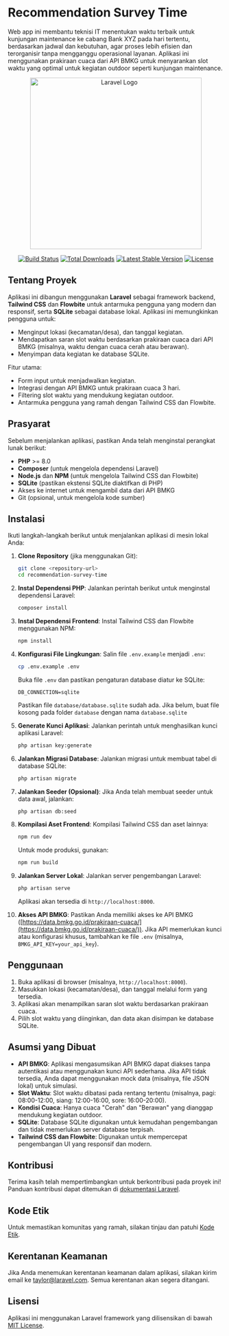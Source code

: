 # Recommendation Survey Time

Web app ini membantu teknisi IT menentukan waktu terbaik untuk kunjungan maintenance ke cabang Bank XYZ pada hari tertentu, berdasarkan jadwal dan kebutuhan, agar proses lebih efisien dan terorganisir tanpa mengganggu operasional layanan. Aplikasi ini menggunakan prakiraan cuaca dari API BMKG untuk menyarankan slot waktu yang optimal untuk kegiatan outdoor seperti kunjungan maintenance.

<p align="center"><a href="https://laravel.com" target="_blank"><img src="https://raw.githubusercontent.com/laravel/art/master/logo-lockup/5%20SVG/2%20CMYK/1%20Full%20Color/laravel-logolockup-cmyk-red.svg" width="400" alt="Laravel Logo"></a></p>

<p align="center">
<a href="https://github.com/laravel/framework/actions"><img src="https://github.com/laravel/framework/workflows/tests/badge.svg" alt="Build Status"></a>
<a href="https://packagist.org/packages/laravel/framework"><img src="https://img.shields.io/packagist/dt/laravel/framework" alt="Total Downloads"></a>
<a href="https://packagist.org/packages/laravel/framework"><img src="https://img.shields.io/packagist/v/laravel/framework" alt="Latest Stable Version"></a>
<a href="https://packagist.org/packages/laravel/framework"><img src="https://img.shields.io/packagist/l/laravel/framework" alt="License"></a>
</p>

## Tentang Proyek

Aplikasi ini dibangun menggunakan **Laravel** sebagai framework backend, **Tailwind CSS** dan **Flowbite** untuk antarmuka pengguna yang modern dan responsif, serta **SQLite** sebagai database lokal. Aplikasi ini memungkinkan pengguna untuk:
- Menginput lokasi (kecamatan/desa), dan tanggal kegiatan.
- Mendapatkan saran slot waktu berdasarkan prakiraan cuaca dari API BMKG (misalnya, waktu dengan cuaca cerah atau berawan).
- Menyimpan data kegiatan ke database SQLite.

Fitur utama:
- Form input untuk menjadwalkan kegiatan.
- Integrasi dengan API BMKG untuk prakiraan cuaca 3 hari.
- Filtering slot waktu yang mendukung kegiatan outdoor.
- Antarmuka pengguna yang ramah dengan Tailwind CSS dan Flowbite.

## Prasyarat

Sebelum menjalankan aplikasi, pastikan Anda telah menginstal perangkat lunak berikut:
- **PHP** >= 8.0
- **Composer** (untuk mengelola dependensi Laravel)
- **Node.js** dan **NPM** (untuk mengelola Tailwind CSS dan Flowbite)
- **SQLite** (pastikan ekstensi SQLite diaktifkan di PHP)
- Akses ke internet untuk mengambil data dari API BMKG
- Git (opsional, untuk mengelola kode sumber)

## Instalasi

Ikuti langkah-langkah berikut untuk menjalankan aplikasi di mesin lokal Anda:

1. **Clone Repository** (jika menggunakan Git):
   ```bash
   git clone <repository-url>
   cd recommendation-survey-time
   ```

2. **Instal Dependensi PHP**:
   Jalankan perintah berikut untuk menginstal dependensi Laravel:
   ```bash
   composer install
   ```

3. **Instal Dependensi Frontend**:
   Instal Tailwind CSS dan Flowbite menggunakan NPM:
   ```bash
   npm install
   ```

4. **Konfigurasi File Lingkungan**:
   Salin file `.env.example` menjadi `.env`:
   ```bash
   cp .env.example .env
   ```
   Buka file `.env` dan pastikan pengaturan database diatur ke SQLite:
   ```env
   DB_CONNECTION=sqlite
   ```
   Pastikan file `database/database.sqlite` sudah ada. Jika belum, buat file kosong pada folder `database` dengan nama `database.sqlite`

5. **Generate Kunci Aplikasi**:
   Jalankan perintah untuk menghasilkan kunci aplikasi Laravel:
   ```bash
   php artisan key:generate
   ```

6. **Jalankan Migrasi Database**:
   Jalankan migrasi untuk membuat tabel di database SQLite:
   ```bash
   php artisan migrate
   ```

7. **Jalankan Seeder (Opsional)**:
   Jika Anda telah membuat seeder untuk data awal, jalankan:
   ```bash
   php artisan db:seed
   ```

8. **Kompilasi Aset Frontend**:
   Kompilasi Tailwind CSS dan aset lainnya:
   ```bash
   npm run dev
   ```
   Untuk mode produksi, gunakan:
   ```bash
   npm run build
   ```

9. **Jalankan Server Lokal**:
   Jalankan server pengembangan Laravel:
   ```bash
   php artisan serve
   ```
   Aplikasi akan tersedia di `http://localhost:8000`.

10. **Akses API BMKG**:
    Pastikan Anda memiliki akses ke API BMKG ([https://data.bmkg.go.id/prakiraan-cuaca/](https://data.bmkg.go.id/prakiraan-cuaca/)). Jika API memerlukan kunci atau konfigurasi khusus, tambahkan ke file `.env` (misalnya, `BMKG_API_KEY=your_api_key`).

## Penggunaan

1. Buka aplikasi di browser (misalnya, `http://localhost:8000`).
2. Masukkan lokasi (kecamatan/desa), dan tanggal melalui form yang tersedia.
3. Aplikasi akan menampilkan saran slot waktu berdasarkan prakiraan cuaca.
4. Pilih slot waktu yang diinginkan, dan data akan disimpan ke database SQLite.

## Asumsi yang Dibuat

- **API BMKG**: Aplikasi mengasumsikan API BMKG dapat diakses tanpa autentikasi atau menggunakan kunci API sederhana. Jika API tidak tersedia, Anda dapat menggunakan mock data (misalnya, file JSON lokal) untuk simulasi.
- **Slot Waktu**: Slot waktu dibatasi pada rentang tertentu (misalnya, pagi: 08:00-12:00, siang: 12:00-16:00, sore: 16:00-20:00).
- **Kondisi Cuaca**: Hanya cuaca "Cerah" dan "Berawan" yang dianggap mendukung kegiatan outdoor.
- **SQLite**: Database SQLite digunakan untuk kemudahan pengembangan dan tidak memerlukan server database terpisah.
- **Tailwind CSS dan Flowbite**: Digunakan untuk mempercepat pengembangan UI yang responsif dan modern.

## Kontribusi

Terima kasih telah mempertimbangkan untuk berkontribusi pada proyek ini! Panduan kontribusi dapat ditemukan di [dokumentasi Laravel](https://laravel.com/docs/contributions).

## Kode Etik

Untuk memastikan komunitas yang ramah, silakan tinjau dan patuhi [Kode Etik](https://laravel.com/docs/contributions#code-of-conduct).

## Kerentanan Keamanan

Jika Anda menemukan kerentanan keamanan dalam aplikasi, silakan kirim email ke [taylor@laravel.com](mailto:taylor@laravel.com). Semua kerentanan akan segera ditangani.

## Lisensi

Aplikasi ini menggunakan Laravel framework yang dilisensikan di bawah [MIT License](https://opensource.org/licenses/MIT).
